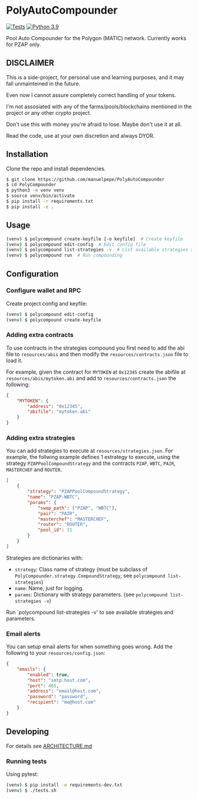 # PolyAutoCompounder


[![Tests](https://github.com/manuelpepe/PolyCompounder/actions/workflows/python-app.yml/badge.svg)](https://github.com/manuelpepe/PolyCompounder/actions/workflows/python-app.yml) 
[![Python 3.9](https://img.shields.io/badge/python-3.9-blue.svg)](https://www.python.org/downloads/release/python-390/)

Pool Auto Compounder for the Polygon (MATIC) network.
Currently works for PZAP only.


## DISCLAIMER

This is a side-project, for personal use and learning purposes, and it may fall unmainteined in the future.

Even now I cannot assure completely correct handling of your tokens.

I'm not assosiated with any of the farms/pools/blockchains mentioned in the project or any other crypto project.

Don't use this with money you're afraid to lose. Maybe don't use it at all.

Read the code, use at your own discretion and always DYOR.


## Installation

Clone the repo and install dependencies.

```bash
$ git clone https://github.com/manuelpepe/PolyAutoCompounder
$ cd PolyCompounder
$ python3 -m venv venv
$ source venv/bin/activate
$ pip install -r requirements.txt
$ pip install -e .
```


## Usage

```bash
(venv) $ polycompound create-keyfile [-o keyfile]  # Create keyfile
(venv) $ polycompound edit-config  # Edit config file
(venv) $ polycompound list-strategies -v  # List available strategies and parameters
(venv) $ polycompound run  # Run compounding
```

## Configuration

### Configure wallet and RPC 

Create project config and keyfile:

```bash
(venv) $ polycompound edit-config
(venv) $ polycompound create-keyfile
```


### Adding extra contracts

To use contracts in the strategies compound you first need to add the abi file to `resources/abis` and then
modify the `resources/contracts.json` file to load it.

For example, given the contract for `MYTOKEN` at `0x12345` create the abifile at `resources/abis/mytoken.abi` and add
to `resources/contracts.json` the following:

```json
{
    "MYTOKEN": {
        "address": "0x12345",
        "abifile": "mytoken.abi"
    }
}
```

### Adding extra strategies

You can add strategies to execute at `resources/strategies.json`.
For example, the follwing example defines 1 estrategy to execute, using the strategy `PZAPPoolCompoundStrategy` 
and the contracts `PZAP`, `WBTC`, `PAIR`, `MASTERCHEF` and `ROUTER`.

```json
[
    {
        "strategy": "PZAPPoolCompoundStrategy",
        "name": "PZAP-WBTC",
        "params": {
            "swap_path": ["PZAP", "WBTC"],
            "pair": "PAIR",
            "masterchef": "MASTERCHEF",
            "router": "ROUTER",
            "pool_id": 11
        }
    }
]
```

Strategies are dictionaries with:

* `strategy`: Class name of strategy (must be subclass of `PolyCompounder.strategy.CompoundStrategy`, see `polycompound list-strategies`)
* `name`: Name, just for logging.
* `params`: Dictionary with strategy parameters. (see `polycompound list-strategies -v`)

Run `polycompound list-strategies -v' to see available strategies and parameters.

### Email alerts

You can setup email alerts for when something goes wrong.
Add the following to your `resources/config.json`:

```json
{
    "emails": {
        "enabled": true,
        "host": "smtp.host.com",
        "port": 465,
        "address": "email@host.com",
        "password": "password",
        "recipient": "me@host.com"
    }   
}
```


## Developing

For details see [ARCHITECTURE.md](ARCHITECTURE.md)


### Running tests

Using pytest:

```bash
(venv) $ pip install -e requirements-dev.txt
(venv) $ ./tests.sh
```